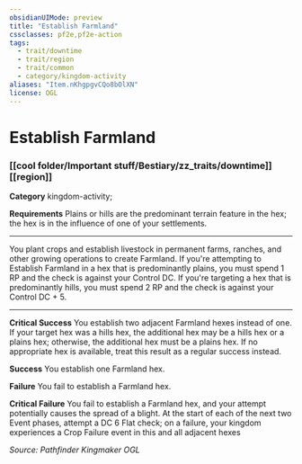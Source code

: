 ```yaml
---
obsidianUIMode: preview
title: "Establish Farmland"
cssclasses: pf2e,pf2e-action
tags:
  - trait/downtime
  - trait/region
  - trait/common
  - category/kingdom-activity
aliases: "Item.nKhgpgvCQo8bOlXN"
license: OGL
---
```

# Establish Farmland

### [[cool folder/Important stuff/Bestiary/zz_traits/downtime]][[region]]

**Category** kingdom-activity; 




**Requirements** Plains or hills are the predominant terrain feature in the hex; the hex is in the influence of one of your settlements.

* * *

You plant crops and establish livestock in permanent farms, ranches, and other growing operations to create Farmland. If you're attempting to Establish Farmland in a hex that is predominantly plains, you must spend 1 RP and the check is against your Control DC. If you're targeting a hex that is predominantly hills, you must spend 2 RP and the check is against your Control DC + 5.

* * *

**Critical Success** You establish two adjacent Farmland hexes instead of one. If your target hex was a hills hex, the additional hex may be a hills hex or a plains hex; otherwise, the additional hex must be a plains hex. If no appropriate hex is available, treat this result as a regular success instead.

**Success** You establish one Farmland hex.

**Failure** You fail to establish a Farmland hex.

**Critical Failure** You fail to establish a Farmland hex, and your attempt potentially causes the spread of a blight. At the start of each of the next two Event phases, attempt a DC 6 Flat check; on a failure, your kingdom experiences a Crop Failure event in this and all adjacent hexes

*Source: Pathfinder Kingmaker*
*OGL*